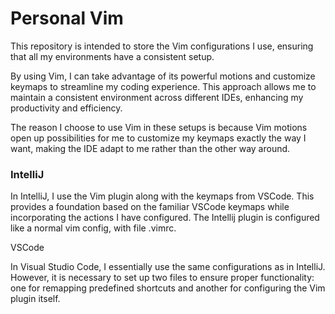 # Personal Vim

This repository is intended to store the Vim configurations I use, ensuring that all my environments have a consistent setup.

By using Vim, I can take advantage of its powerful motions and customize keymaps to streamline my coding experience. This approach allows me to maintain a consistent environment across different IDEs, enhancing my productivity and efficiency.

The reason I choose to use Vim in these setups is because Vim motions open up possibilities for me to customize my keymaps exactly the way I want, making the IDE adapt to me rather than the other way around.

### IntelliJ

In IntelliJ, I use the Vim plugin along with the keymaps from VSCode. This provides a foundation based on the familiar VSCode keymaps while incorporating the actions I have configured.
The Intellij plugin is configured like a normal vim config, with file .vimrc. 

VSCode

In Visual Studio Code, I essentially use the same configurations as in IntelliJ. However, it is necessary to set up two files to ensure proper functionality: one for remapping predefined shortcuts and another for configuring the Vim plugin itself.

